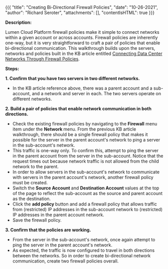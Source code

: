 {{{
  "title": "Creating Bi-Directional Firewall Policies",
  "date": "10-26-2021",
  "author": "Richard Seroter",
  "attachments": [],
  "contentIsHTML": true
}}}

<p><strong>Description:</strong>
</p>
<p>Lumen Cloud Platform firewall policies make it simple to connect networks within a given account or across accounts. Firewall policies are inherently one-way, but it is very straightforward to craft a pair of policies that enable bi-directional communication.
  This walkthrough builds upon the servers, networks and policies built in the KB article entitled <a href="connecting-data-center-networks-through-firewall-policies.md">Connecting Data Center Networks Through Firewall Policies</a>.</p>
<p><strong>Steps:</strong>
</p>
<p><strong>1. Confirm that you have two servers in two different networks.</strong>
</p>
<ul>
  <li>In the KB article reference above, there was a parent account and a sub-account, and a network and server in each. The two servers operate on different networks.
  </li>
</ul>
<p><strong>2. Build a pair of policies that enable network communication in both directions.</strong>
</p>
<ul>
  <li>Check the existing firewall policies by navigating to&nbsp;the <strong>Firewall</strong>&nbsp;menu item under the <strong>Network </strong>menu. From the previous KB article walkthrough, there should be a single firewall policy that makes it possible
    for the server in the parent account's network to ping a server in the sub-account's network.
  </li>
  <li>This traffic is one-way only. To confirm this, attempt to ping the server in the parent account from the server in the sub-account. Notice that the request times out because network traffic is not allowed from the child network to the parent.
   
  <li>In order to allow servers in the sub-account's network to communicate with servers in the parent account's network, another firewall policy must be created.</li>
  <li>Switch the <strong>Source Account </strong>and <strong>Destination Account </strong>values at the top of the page to reflect the sub-account as the source and parent account as the destination.
   
  <li>Click the <strong>add policy </strong>button and add a firewall policy that allows traffic from (restricted) IP addresses in the sub-account network to (restricted) IP addresses in the parent account network.
   
  <li>Save the firewall policy.</li>
</ul>
<p><strong>3. Confirm that the policies are working.</strong>
</p>
<ul>
  <li>From the server in the sub-account's network, once again attempt to ping the server in the parent account's network.
  </li>
  <li>As expected, the traffic is now configured to travel in both directions between the networks. So in order to create bi-directional network communication, create two firewall policies overall.</li>
</ul>
